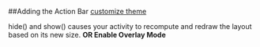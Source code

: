 ##Adding the Action Bar
[customize theme](http://developer.android.com/training/basics/actionbar/styling.html)

hide() and show() causes your activity to recompute and redraw the layout based on its new size. **OR Enable Overlay Mode**